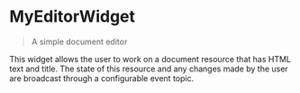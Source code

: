 # MyEditorWidget

> A simple document editor

This widget allows the user to work on a document resource that has HTML text and title.
The state of this resource and any changes made by the user are broadcast through a configurable event topic.
